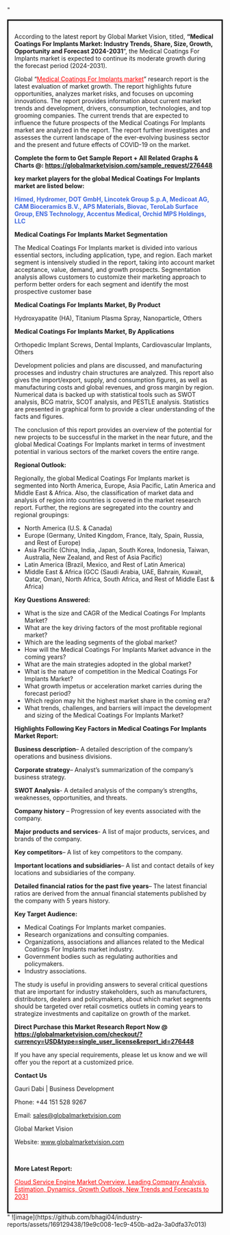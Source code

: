 "<div style='border: 3px solid black; padding: 1em;'>

According to the latest report by Global Market Vision, titled, <strong>“Medical Coatings For Implants Market: Industry Trends, Share, Size, Growth, Opportunity and Forecast 2024-2031</strong>“, the Medical Coatings For Implants market is expected to continue its moderate growth during the forecast period (2024-2031).

Global “<a style='color: #ff0000;' href='https://globalmarketvision.com/reports/global-medical-coatings-for-implants-market/276448'>Medical Coatings For Implants market</a>” research report is the latest evaluation of market growth. The report highlights future opportunities, analyzes market risks, and focuses on upcoming innovations. The report provides information about current market trends and development, drivers, consumption, technologies, and top grooming companies. The current trends that are expected to influence the future prospects of the Medical Coatings For Implants market are analyzed in the report. The report further investigates and assesses the current landscape of the ever-evolving business sector and the present and future effects of COVID-19 on the market.

<strong>Complete the form to Get Sample Report + All Related Graphs &amp; Charts @: <a style='color: #ff0000;' href='https://globalmarketvision.com/sample_request/276448?utm_source=linkedinPulse&utm_medium=SN&utm_campaign=SN'><strong>https://globalmarketvision.com/sample_request/276448</strong></a></strong>

<strong>key market players for the global Medical Coatings For Implants market are listed below:</strong>

<strong style='color: #4169e1;'>Himed, Hydromer, DOT GmbH, Lincotek Group S.p.A, Medicoat AG, CAM Bioceramics B.V., APS Materials, Biovac, TeroLab Surface Group, ENS Technology, Accentus Medical, Orchid MPS Holdings, LLC</strong>

<strong>Medical Coatings For Implants Market Segmentation</strong>

The Medical Coatings For Implants market is divided into various essential sectors, including application, type, and region. Each market segment is intensively studied in the report, taking into account market acceptance, value, demand, and growth prospects. Segmentation analysis allows customers to customize their marketing approach to perform better orders for each segment and identify the most prospective customer base

<strong>Medical Coatings For Implants Market, By Product</strong>

Hydroxyapatite (HA), Titanium Plasma Spray, Nanoparticle, Others

<strong>Medical Coatings For Implants Market, By Applications</strong>

Orthopedic Implant Screws, Dental Implants, Cardiovascular Implants, Others

Development policies and plans are discussed, and manufacturing processes and industry chain structures are analyzed. This report also gives the import/export, supply, and consumption figures, as well as manufacturing costs and global revenues, and gross margin by region. Numerical data is backed up with statistical tools such as SWOT analysis, BCG matrix, SCOT analysis, and PESTLE analysis. Statistics are presented in graphical form to provide a clear understanding of the facts and figures.

The conclusion of this report provides an overview of the potential for new projects to be successful in the market in the near future, and the global Medical Coatings For Implants market in terms of investment potential in various sectors of the market covers the entire range.

<strong>Regional Outlook:</strong>

Regionally, the global Medical Coatings For Implants market is segmented into North America, Europe, Asia Pacific, Latin America and Middle East &amp; Africa. Also, the classification of market data and analysis of region into countries is covered in the market research report. Further, the regions are segregated into the country and regional groupings:
<ul>
  <li>North America (U.S. &amp; Canada)</li>
  <li>Europe (Germany, United Kingdom, France, Italy, Spain, Russia, and Rest of Europe)</li>
  <li>Asia Pacific (China, India, Japan, South Korea, Indonesia, Taiwan, Australia, New Zealand, and Rest of Asia Pacific)</li>
  <li>Latin America (Brazil, Mexico, and Rest of Latin America)</li>
  <li>Middle East &amp; Africa (GCC (Saudi Arabia, UAE, Bahrain, Kuwait, Qatar, Oman), North Africa, South Africa, and Rest of Middle East &amp; Africa)</li>
</ul>
<strong>Key Questions Answered:</strong>
<ul>
  <li>What is the size and CAGR of the Medical Coatings For Implants Market?</li>
  <li>What are the key driving factors of the most profitable regional market?</li>
  <li>Which are the leading segments of the global market?</li>
  <li>How will the Medical Coatings For Implants Market advance in the coming years?</li>
  <li>What are the main strategies adopted in the global market?</li>
  <li>What is the nature of competition in the Medical Coatings For Implants Market?</li>
  <li>What growth impetus or acceleration market carries during the forecast period?</li>
  <li>Which region may hit the highest market share in the coming era?</li>
  <li>What trends, challenges, and barriers will impact the development and sizing of the Medical Coatings For Implants Market?</li>
</ul>
<strong>Highlights Following Key Factors in Medical Coatings For Implants Market Report:</strong>

<strong>Business description</strong>– A detailed description of the company’s operations and business divisions.

<strong>Corporate strategy</strong>– Analyst’s summarization of the company’s business strategy.

<strong>SWOT Analysis</strong>- A detailed analysis of the company’s strengths, weaknesses, opportunities, and threats.

<strong>Company history</strong> – Progression of key events associated with the company.

<strong>Major products and services</strong>- A list of major products, services, and brands of the company.

<strong>Key competitors</strong>– A list of key competitors to the company.

<strong>Important locations and subsidiaries</strong>– A list and contact details of key locations and subsidiaries of the company.

<strong>Detailed financial ratios for the past five years</strong>– The latest financial ratios are derived from the annual financial statements published by the company with 5 years history.

<strong>Key Target Audience:</strong>
<ul>
  <li>Medical Coatings For Implants market companies.</li>
  <li>Research organizations and consulting companies.</li>
  <li>Organizations, associations and alliances related to the Medical Coatings For Implants market industry.</li>
  <li>Government bodies such as regulating authorities and policymakers.</li>
  <li>Industry associations.</li>
</ul>
The study is useful in providing answers to several critical questions that are important for industry stakeholders, such as manufacturers, distributors, dealers and policymakers, about which market segments should be targeted over retail cosmetics outlets in coming years to strategize investments and capitalize on growth of the market.

<strong>Direct Purchase this Market Research Report Now @ </strong><strong><a style='color: #ff0000;' href='https://globalmarketvision.com/checkout/?currency=USD&type=single_user_license&report_id=276448?utm_source=linkedinPulse&utm_medium=SN&utm_campaign=SN'><strong>https://globalmarketvision.com/checkout/?currency=USD&type=single_user_license&report_id=276448</strong></a></strong>

If you have any special requirements, please let us know and we will offer you the report at a customized price.
<p id='ember58' class='ember-view reader-content-blocks__paragraph'><strong>Contact Us</strong></p>
<p id='ember59' class='ember-view reader-content-blocks__paragraph'>Gauri Dabi | Business Development</p>
<p id='ember60' class='ember-view reader-content-blocks__paragraph'>Phone: +44 151 528 9267</p>
Email: <a href='mailto:sales@globalmarketvision.com'>sales@globalmarketvision.com</a>

Global Market Vision

Website: <a href='http://www.globalmarketvision.com'>www.globalmarketvision.com</a>

&nbsp;

<strong>More Latest Report:</strong>

<a style='color: #ff0000;' href='https://www.linkedin.com/pulse/cloud-service-engine-market-overview-leading-company-lsv9f'>Cloud Service Engine Market Overview, Leading Company Analysis, Estimation, Dynamics, Growth Outlook, New Trends and Forecasts to 2031</a>

</div>"
![image](https://github.com/bhagi04/industry-reports/assets/169129438/19e9c008-1ec9-450b-ad2a-3a0dfa37c013)
